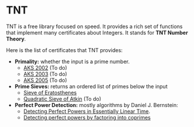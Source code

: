# TNT
TNT is a free library focused on speed. It provides a rich set of functions that implement many certificates about Integers. It stands for **TNT Number Theory**.

Here is the list of certificates that TNT provides:

* **Primality:** whether the input is a prime number.
  * [AKS 2002](https://cse.iitk.ac.in/users/manindra/algebra/primality_original.pdf) (To do)
  * [AKS 2003](https://www.cse.iitk.ac.in/users/manindra/algebra/primality_v6.pdf) (To do)
  * [AKS 2005](https://math.dartmouth.edu/~carlp/PDF/complexity12.pdf) (To do)
* **Prime Sieves:** returns an ordered list of primes below the input
  * [Sieve of Eratosthenes](https://cp-algorithms.com/algebra/sieve-of-eratosthenes.html#implementation)
  * [Quadratic Sieve of Atkin](https://cr.yp.to/papers/primesieves-20020329-retypeset20220327.pdf) (To do)
* **Perfect Power Detection:** mostly algorithms by Daniel J. Bernstein:
  * [Detecting Perfect Powers in Essentially Linear Time](https://www.ams.org/journals/mcom/1998-67-223/S0025-5718-98-00952-1/S0025-5718-98-00952-1.pdf).
  * [Detecting perfect powers by factoring into coprimes](https://cr.yp.to/lineartime/powers2-20060914-ams.pdf)
